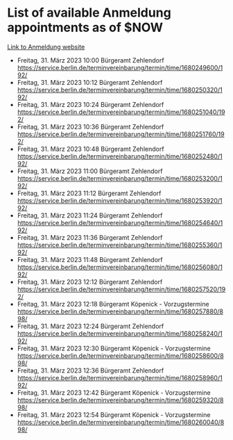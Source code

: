 # List of available Anmeldung appointments as of $NOW
[Link to Anmeldung website](https://service.berlin.de/terminvereinbarung/termin/tag.php?termin=1&anliegen[]=120686&dienstleisterlist=122210,122217,327316,122219,327312,122227,327314,122231,327346,122243,327348,122254,122252,329742,122260,329745,122262,329748,122271,327278,122273,327274,122277,327276,330436,122280,327294,122282,327290,122284,327292,122291,327270,122285,327266,122286,327264,122296,327268,150230,329760,122297,327286,122294,327284,122312,329763,122314,329775,122304,327330,122311,327334,122309,327332,317869,122281,327352,122279,329772,122283,122276,327324,122274,327326,122267,329766,122246,327318,122251,327320,122257,327322,122208,327298,122226,327300&herkunft=http%3A%2F%2Fservice.berlin.de%2Fdienstleistung%2F120686%2F)
- Freitag, 31. März 2023 10:00 Bürgeramt Zehlendorf https://service.berlin.de/terminvereinbarung/termin/time/1680249600/192/
- Freitag, 31. März 2023 10:12 Bürgeramt Zehlendorf https://service.berlin.de/terminvereinbarung/termin/time/1680250320/192/
- Freitag, 31. März 2023 10:24 Bürgeramt Zehlendorf https://service.berlin.de/terminvereinbarung/termin/time/1680251040/192/
- Freitag, 31. März 2023 10:36 Bürgeramt Zehlendorf https://service.berlin.de/terminvereinbarung/termin/time/1680251760/192/
- Freitag, 31. März 2023 10:48 Bürgeramt Zehlendorf https://service.berlin.de/terminvereinbarung/termin/time/1680252480/192/
- Freitag, 31. März 2023 11:00 Bürgeramt Zehlendorf https://service.berlin.de/terminvereinbarung/termin/time/1680253200/192/
- Freitag, 31. März 2023 11:12 Bürgeramt Zehlendorf https://service.berlin.de/terminvereinbarung/termin/time/1680253920/192/
- Freitag, 31. März 2023 11:24 Bürgeramt Zehlendorf https://service.berlin.de/terminvereinbarung/termin/time/1680254640/192/
- Freitag, 31. März 2023 11:36 Bürgeramt Zehlendorf https://service.berlin.de/terminvereinbarung/termin/time/1680255360/192/
- Freitag, 31. März 2023 11:48 Bürgeramt Zehlendorf https://service.berlin.de/terminvereinbarung/termin/time/1680256080/192/
- Freitag, 31. März 2023 12:12 Bürgeramt Zehlendorf https://service.berlin.de/terminvereinbarung/termin/time/1680257520/192/
- Freitag, 31. März 2023 12:18 Bürgeramt Köpenick - Vorzugstermine https://service.berlin.de/terminvereinbarung/termin/time/1680257880/898/
- Freitag, 31. März 2023 12:24 Bürgeramt Zehlendorf https://service.berlin.de/terminvereinbarung/termin/time/1680258240/192/
- Freitag, 31. März 2023 12:30 Bürgeramt Köpenick - Vorzugstermine https://service.berlin.de/terminvereinbarung/termin/time/1680258600/898/
- Freitag, 31. März 2023 12:36 Bürgeramt Zehlendorf https://service.berlin.de/terminvereinbarung/termin/time/1680258960/192/
- Freitag, 31. März 2023 12:42 Bürgeramt Köpenick - Vorzugstermine https://service.berlin.de/terminvereinbarung/termin/time/1680259320/898/
- Freitag, 31. März 2023 12:54 Bürgeramt Köpenick - Vorzugstermine https://service.berlin.de/terminvereinbarung/termin/time/1680260040/898/
